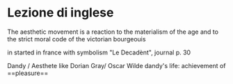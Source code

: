 # Lezione di inglese

The aesthetic movement is a reaction to the materialism of the age and to the strict moral code of the victorian bourgeouis

in started in france with symbolism
"Le Decadènt", journal 
p. 30


Dandy / Aesthete like Dorian Gray/ Oscar Wilde
dandy's life:
achievement of ==pleasure==


<!--stackedit_data:
eyJoaXN0b3J5IjpbMjAxODg2MjUzNl19
-->